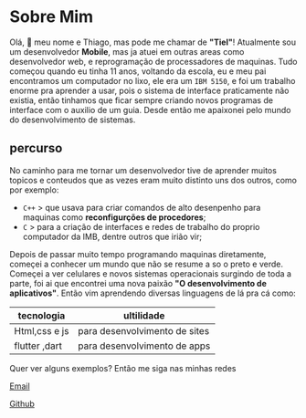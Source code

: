# Sobre Mim
Olá, :wave: meu nome e Thiago, mas pode me chamar de **"Tiel"**! Atualmente sou um desenvolvedor **Mobile**, mas ja atuei em outras areas como desenvolvedor web, e reprogramação de processadores de maquinas.
Tudo começou quando eu tinha 11 anos, voltando da escola, eu e meu pai encontramos um computador no lixo, ele era um `IBM 5150`, e foi um trabalho enorme pra aprender a usar, pois o sistema de interface 
praticamente não existia, então tinhamos que ficar sempre criando novos programas de interface com o auxilio de um guia. Desde então me apaixonei pelo mundo do desenvolvimento de sistemas. 

## percurso
No caminho para me tornar um desenvolvedor tive de aprender muitos topicos e conteudos que as vezes eram muito distinto uns dos outros, como por exemplo:
 + `C++` > que usava para criar comandos de alto desenpenho para maquinas como **reconfigurções de procedores**;
 + `C`   > para a criação de interfaces e redes de trabalho do proprio computador da IMB, dentre outros que irião vir;

Depois de passar muito tempo programando maquinas diretamente, começei a conhecer um mundo que não se resume a so o preto e verde.
Começei a ver celulares e novos sistemas operacionais surgindo de toda a parte, foi ai que encontrei uma nova paixão **"O desenvolvimento de aplicativos"**.
Então vim aprendendo diversas linguagens de lá pra cá como:



  |tecnologia|ultilidade|
  |----------|----------------|
  |Html,css e js|para desenvolvimento de sites |
  |flutter ,dart| para desenvolvimento de apps|

Quer ver alguns exemplos? Então me siga nas minhas redes 

[Email](castielwrooss@gmail.com)

[Github](https://github.com/Tiel-Kimurah/)



